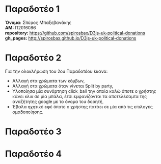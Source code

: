 # Παραδοτέο 1  
  
**Όνομα:** Σπύρος Μπαξεβανάκης  
**ΑΜ:** Π2016086  
**repository:** https://github.com/spirosbax/D3js-uk-political-donations  
**gh_pages:** http://spirosbax.github.io/D3js-uk-political-donations  

# Παραδοτέο 2  
Για την ολοκλήρωση του 2ου Παραδοτέου έκανα:
* Αλλαγή στα χρώματα των κόμβων,  
* Αλλαγή στα χρώματα όταν γίνεται Split by party,  
* Υλοποίησα μία συνάρτηση click_ball την οποία καλώ όποτε ο χρήστης κάνει κλικ σε μία μπάλα, έτσι εμφανίζονται τα αποτελέσαμτα της αναζήτητης google με το όνομα του δορητή,   
* Έβαλα ηχητικό εφέ όποτε ο χρήστης πατάει σε μία από τις επιλογές ομαδοποίησης.  
  
# Παραδοτέο 3  
# Παραδοτέο 4  
  
